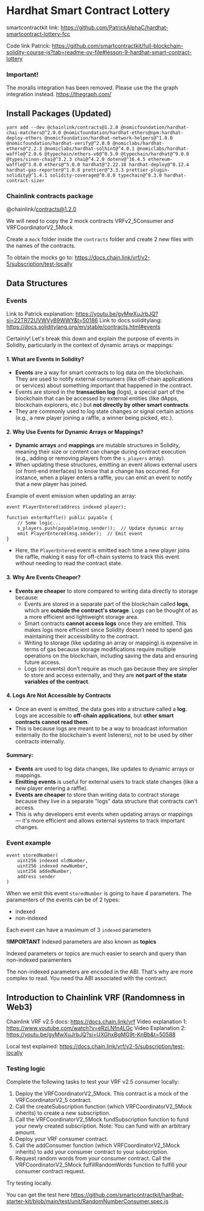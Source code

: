 # Hardhat Smart Contract Lottery

smartcontractkit link: https://github.com/PatrickAlphaC/hardhat-smartcontract-lottery-fcc

Code link Patrick: https://github.com/smartcontractkit/full-blockchain-solidity-course-js?tab=readme-ov-file#lesson-9-hardhat-smart-contract-lottery

### Important!

The moralis integration has been removed. Please use the the graph integration instead.
https://thegraph.com/

## Install Packages (Updated)

```
yarn add --dev @chainlink/contracts@1.2.0 @nomicfoundation/hardhat-chai-matchers@^2.0.0 @nomicfoundation/hardhat-ethers@npm:hardhat-deploy-ethers @nomicfoundation/hardhat-network-helpers@^1.0.0 @nomicfoundation/hardhat-verify@^2.0.0 @nomiclabs/hardhat-ethers@^2.2.3 @nomiclabs/hardhat-solhint@^4.0.1 @nomiclabs/hardhat-waffle@^2.0.6 @typechain/ethers-v6@^0.5.0 @typechain/hardhat@^9.0.0 @types/sinon-chai@^3.2.3 chai@^4.2.0 dotenv@^16.4.5 ethereum-waffle@^3.0.0 ethers@^5.0.0 hardhat@^2.22.10 hardhat-deploy@^0.12.4 hardhat-gas-reporter@^1.0.8 prettier@^3.3.3 prettier-plugin-solidity@^1.4.1 solidity-coverage@^0.8.0 typechain@^8.3.0 hardhat-contract-sizer
```

### Chainlink contracts package

@chainlink/contracts@1.2.0

We will need to copy the 2 mock contracts VRFv2_5Consumer and VRFCoordinatorV2_5Mock

Create a `mock` folder inside the `contracts` folder and create 2 new files with the names of the contracts.

To obtain the mocks go to: https://docs.chain.link/vrf/v2-5/subscription/test-locally

## Data Structures

### Events

Link to Patrick explanation: https://youtu.be/gyMwXuJrbJQ?si=22TR72UVWVyB9WWY&t=50186
Link to docs.soliditylang: https://docs.soliditylang.org/en/stable/contracts.html#events

Certainly! Let's break this down and explain the purpose of events in Solidity, particularly in the context of dynamic arrays or mappings:

#### 1. **What are Events in Solidity?**

-   **Events** are a way for smart contracts to log data on the blockchain. They are used to notify external consumers (like off-chain applications or services) about something important that happened in the contract.
-   Events are stored in the **transaction log** (logs), a special part of the blockchain that can be accessed by external entities (like dApps, blockchain explorers, etc.) but **not directly by other smart contracts**.
-   They are commonly used to log state changes or signal certain actions (e.g., a new player joining a raffle, a winner being picked, etc.).

#### 2. **Why Use Events for Dynamic Arrays or Mappings?**

-   **Dynamic arrays** and **mappings** are mutable structures in Solidity, meaning their size or content can change during contract execution (e.g., adding or removing players from the `s_players` array).
-   When updating these structures, emitting an event allows external users (or front-end interfaces) to know that a change has occurred. For instance, when a player enters a raffle, you can emit an event to notify that a new player has joined.

Example of event emission when updating an array:

```solidity
event PlayerEntered(address indexed player);

function enterRaffle() public payable {
    // Some logic...
    s_players.push(payable(msg.sender));  // Update dynamic array
    emit PlayerEntered(msg.sender);  // Emit event
}
```

-   Here, the `PlayerEntered` event is emitted each time a new player joins the raffle, making it easy for off-chain systems to track this event without needing to read the contract state.

#### 3. **Why Are Events Cheaper?**

-   **Events are cheaper** to store compared to writing data directly to storage because:
    -   Events are stored in a separate part of the blockchain called **logs**, which are **outside the contract's storage**. Logs can be thought of as a more efficient and lightweight storage area.
    -   Smart contracts **cannot access logs** once they are emitted. This makes logs more efficient since Solidity doesn’t need to spend gas maintaining their accessibility to the contract.
    -   Writing to storage (like updating an array or mapping) is expensive in terms of gas because storage modifications require multiple operations on the blockchain, including saving the data and ensuring future access.
    -   Logs (or events) don't require as much gas because they are simpler to store and access externally, and they are **not part of the state variables of the contract**.

#### 4. **Logs Are Not Accessible by Contracts**

-   Once an event is emitted, the data goes into a structure called a **log**. Logs are accessible to **off-chain applications**, but **other smart contracts cannot read them**.
-   This is because logs are meant to be a way to broadcast information externally (to the blockchain's event listeners), not to be used by other contracts internally.

#### Summary:

-   **Events** are used to log data changes, like updates to dynamic arrays or mappings.
-   **Emitting events** is useful for external users to track state changes (like a new player entering a raffle).
-   **Events are cheaper** to store than writing data to contract storage because they live in a separate "logs" data structure that contracts can’t access.
-   This is why developers emit events when updating arrays or mappings — it's more efficient and allows external systems to track important changes.

### Event example

```
event storedNumber(
    uint256 indexed oldNumber,
    uint256 indexed newNumber,
    uint256 addedNumber,
    address sender
)
```

When we emit this event `storedNumber` is going to have 4 parameters.
The paramenters of the events can be of 2 types:

-   indexed
-   non-indexed

Each event can have a maximum of 3 `indexed` parameters

<b> !IMPORTANT </b>
Indexed parameters are also known as <b>topics</b>

Indexed parameters or topics are much easier to search and query than non-indexed paramenters

The non-indexed parameters are encoded in the ABI. That's why are more complex to read. You need tha ABI associated with the contract.

## Introduction to Chainlink VRF (Randomness in Web3)

Chainlink VRF v2.5 docs: https://docs.chain.link/vrf
Video explanation 1: https://www.youtube.com/watch?v=eRzLNfn4LGc
Video Explanation 2: https://youtu.be/gyMwXuJrbJQ?si=UXGhxBgMG9t-KnBb&t=50588

Local test explained: https://docs.chain.link/vrf/v2-5/subscription/test-locally

### Testing logic

Complete the following tasks to test your VRF v2.5 consumer locally:

1. Deploy the VRFCoordinatorV2_5Mock. This contract is a mock of the VRFCoordinatorV2_5 contract.
2. Call the createSubscription function (which VRFCoordinatorV2_5Mock inherits) to create a new subscription.
3. Call the VRFCoordinatorV2_5Mock fundSubscription function to fund your newly created subscription. Note: You can fund with an arbitrary amount.
4. Deploy your VRF consumer contract.
5. Call the addConsumer function (which VRFCoordinatorV2_5Mock inherits) to add your consumer contract to your subscription.
6. Request random words from your consumer contract.
   Call the VRFCoordinatorV2_5Mock fulfillRandomWords function to fulfill your consumer contract request.

Try testing locally.

You can get the test here https://github.com/smartcontractkit/hardhat-starter-kit/blob/main/test/unit/RandomNumberConsumer.spec.js
